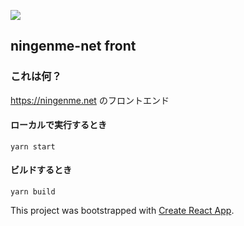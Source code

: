 ![](https://github.com/ningenMe/ningenme-net-front/workflows/deploy/badge.svg)  

## ningenme-net front
### これは何？
https://ningenme.net のフロントエンド

#### ローカルで実行するとき
```
yarn start
```
#### ビルドするとき
```
yarn build
```

This project was bootstrapped with [Create React App](https://github.com/facebook/create-react-app).

